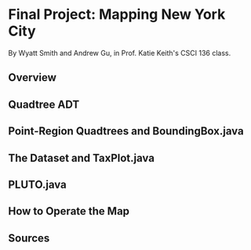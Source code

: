 # Final Project: Mapping New York City
By Wyatt Smith and Andrew Gu, in Prof. Katie Keith's CSCI 136 class.

## Overview

## Quadtree ADT

## Point-Region Quadtrees and BoundingBox.java

## The Dataset and TaxPlot.java

## PLUTO.java

## How to Operate the Map

## Sources

